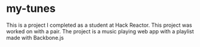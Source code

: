 # my-tunes
This is a project I completed as a student at Hack Reactor. This project was worked on with a pair. The project is a music playing web app with a playlist made with Backbone.js

